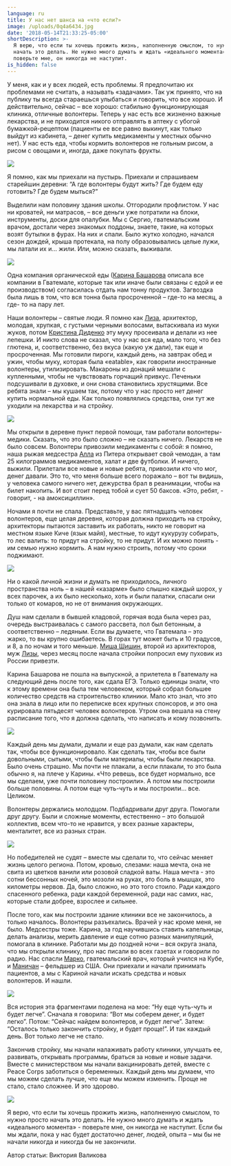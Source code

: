 ```yaml
---
language: ru
title: У нас нет шанса на «что если?»
image: /uploads/0q4a6434.jpg
date: '2018-05-14T21:33:25-05:00'
shortDescription: >-
  Я верю, что если ты хочешь прожить жизнь, наполненную смыслом, то нужно просто
  начать это делать. Не нужно много думать и ждать «идеального момента» -
  поверьте мне, он никогда не наступит.
is_hidden: false
---
```

У меня, как и у всех людей, есть проблемы. Я предпочитаю их проблемами не считать, а называть «задачами». Так уж принято, что на публику ты всегда стараешься улыбаться и говорить, что все хорошо. И действительно, сейчас – все хорошо: стабильно функционирующая клиника, отличные волонтеры. Теперь у нас есть все жизненно важные лекарства, и не приходится никого отправлять в аптеку с убогой бумажкой-рецептом (пациенты ее все равно выкинут, как только выйдут из кабинета, – денег купить медикаменты у местных обычно нет). У нас есть еда, чтобы кормить волонтеров не гольным рисом, а рисом с овощами и, иногда, даже покупать фрукты.

![](/uploads/_aws8178.jpg)


Я помню, как мы приехали на пустырь. Приехали и спрашиваем старейшин деревни: “А где волонтеры будут жить? Где будем еду готовить? Где будем мыться?”

Выделили нам половину здания школы. Отгородили профлистом. У нас ни кроватей, ни матрасов, – все деньги уже потратили на блоки, инструменты, доски для опалубки. Мы с Сергио, гватемальским врачом, достали через знакомых поддоны, знаете, такие, на которых возят бутылки в фурах. На них и спали. Было жутко холодно, начался сезон дождей, крыша протекала, на полу образовывались целые лужи, мы латали их и… жили. Или, можно сказать, выживали.

![](/uploads/l35a4111-fb.jpg)

Одна компания органической еды ([Карина Башарова](https://vk.com/kr.basharova) описала все компании в Гватемале, которые так или иначе были связаны с едой и ее производством) согласилась отдать нам тонну продуктов. Загвоздка была лишь в том, что вся тонна была просроченной – где-то на месяц, а где- то на пару лет.


Наши волонтеры – святые люди. Я помню как [Лиза](https://vk.com/liz.shishina), архитектор, молодая, хрупкая, с густыми черными волосами, вытаскивала из муки жуков, потом [Кристина Диденко](https://vk.com/id139159653) эту муку просеивала и делали из нее лепешки. И никто слова не сказал, что у нас вся еда, мало того, что без глютена, и, соответственно, без вкуса (какую уж дали), так еще и просроченная. Мы готовили пироги, каждый день, на завтрак обед и ужин, чтобы муку, которая была «eatable», как говорили иностранные волонтеры, утилизировать. Макароны из донаций мешали с купленными, чтобы не чувствовать горчащий привкус. Печеньки подсушивали в духовке, и они снова становились хрустящими. Все ребята знали – мы кушаем так, потому что у нас просто нет денег купить нормальной еды. Как только появлялись средства, они тут же уходили на лекарства и на стройку.

![](/uploads/l35a1334-livejournal.jpg)

Мы открыли в деревне пункт первой помощи, там работали волонтеры-медики. Сказать, что это было сложно – не сказать ничего. Лекарств не было совсем. Волонтеры привозили медикаменты с собой: я помню, наша рыжая медсестра [Алла](https://vk.com/id2064116) из Питера открывает свой чемодан, а там 25 килограммов медикаментов, халат и две футболки. И ничего, выжили. Прилетали все новые и новые ребята, привозили кто что мог, денег давали. Это то, что меня больше всего поражало – вот ты видишь, у человека самого ничего нет, дежурства брал в реанимации, чтобы на билет накопить. И вот стоит перед тобой и сует 50 баксов. «Это, ребят, - говорит, - на амоксициллин».

Ночами я почти не спала. Представьте, у вас пятнадцать человек волонтеров, еще целая деревня, которая должна приходить на стройку, архитекторы пытаются заставить их работать, никто не говорит на местном языке Киче (язык майя), местные, то идут кукурузу собирать, то лес валить: то придут на стройку, то не придут. И их можно понять - им семью нужно кормить. А нам нужно строить, потому что сроки поджимают.

![](/uploads/l35a2846-fb.jpg)

Ни о какой личной жизни и думать не приходилось, личного пространства ноль – в нашей «казарме» было слышно каждый шорох, у всех парочек, а их было несколько, хоть и были палатки, спасали они только от комаров, но не от внимания окружающих.

Душ нам сделали в бывшей кладовой, горячая вода была через раз, очередь выстраивалась с самого рассвета, пол был бетонным, а соответственно – ледяным. Если вы думаете, что Гватемала – это жарко, то вы крупно ошибаетесь. В горах тут может быть и 10 градусов, и 8, а по ночам и того меньше. [Миша Шишин](https://vk.com/id2103608), второй из архитекторов, муж [Лизы](https://vk.com/liz.shishina), через месяц после начала стройки попросил ему пуховик из России привезти.

Карина Башарова не пошла на выпускной, а прилетела в Гватемалу на следующий день после того, как сдала ЕГЭ. Только единицы знали, что к этому времени она была тем человеком, который собрал большее количество средств на строительство клиники. Мало кто знал, что это она знала в лицо или по переписке всех крупных спонсоров, и это она курировала пятьдесят человек волонтеров. Утром она вешала на стену расписание того, что я должна сделать, что написать и кому позвонить.

![](/uploads/l35a0344-livejournal.jpg)

Каждый день мы думали, думали и еще раз думали, как нам сделать так, чтобы все функционировало. Как сделать так, чтобы все были довольными, сытыми, чтобы были материалы, чтобы были лекарства. Было очень страшно. Мы почти не плакали, а если плакали, то это была обычно я, на плече у Карины. «Что ревешь, все будет нормально, все мы сделаем, уже почти половину построили». А потом мы построили больше половины. А потом еще чуть-чуть и мы построили… все. Целиком.

Волонтеры держались молодцом. Подбадривали друг друга. Помогали друг другу. Были и сложные моменты, естественно – это большой коллектив, всем что-то не нравится, у всех разные характеры, менталитет, все из разных стран.

![](/uploads/l35a2891-edit-livejournal.jpg)

Но победителей не судят – вместе мы сделали то, что сейчас меняет жизнь целого региона. Потом, кровью, слезами: наша мечта, она не свита из цветков ванили или розовой сладкой ваты. Наша мечта - это сотни бессонных ночей, это мозоли на руках, это боль в мышцах, это километры нервов. Да, было сложно, но это того стоило. Ради каждого спасенного ребенка, ради каждой беременной, ради нас самих, нас, которые стали добрее, взрослее и сильнее.


После того, как мы построили здание клиники все не закончилось, а только началось. Волонтеры разъехались. Врачей у нас кроме меня, не было. Медсестры тоже. Карина, за год научившись ставить капельницы, делать анализы, мерить давление и еще сотню разных манипуляций, помогала в клинике. Работали мы до поздней ночи – вся округа знала, что мы открыли клинику, про нас писали во всех газетах и говорили по радио. Нас спасли [Марко](https://www.facebook.com/marcoeduardo.jacintoalonzo), гватемальский врач, который учился на Кубе, и [Маничан](https://www.facebook.com/manichanh.ratts) – фельдшер из США. Они приехали и начали принимать пациентов, а мы с Кариной начали искать средства и новых волонтеров. И нашли.

![](/uploads/0q4a3585.jpg)

Вся история эта фрагментами поделена на мое: “Ну еще чуть-чуть и будет легче”. Сначала я говорила: “Вот мы соберем денег, и будет легко”. Потом: “Сейчас найдем волонтеров, и будет легче”. Затем: “Осталось только закончить стройку, и будет проще!”. И так каждый день. Вот только легче не стало.

Закончив стройку, мы начали налаживать работу клиники, улучшать ее, развивать, открывать программы, браться за новые и новые задачи. Вместе с министерством мы начали вакцинировать детей, вместе с Peace Corps заботиться о беременных. Каждый день мы думаем, что мы можем сделать лучше, что еще мы можем изменить. Проще не стало, стало сложнее. И это здорово.

![](/uploads/0q4a6434.jpg)

Я верю, что если ты хочешь прожить жизнь, наполненную смыслом, то нужно просто начать это делать. Не нужно много думать и ждать «идеального момента» - поверьте мне, он никогда не наступит. Если бы мы ждали, пока у нас будет достаточно денег, людей, опыта – мы бы не начали никогда и никогда бы не закончили.

Автор статьи: Виктория Валикова
